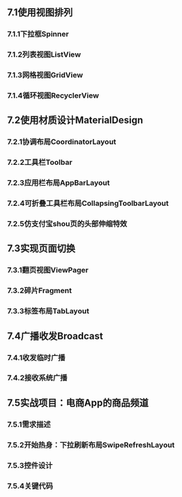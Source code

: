 ## 7.1使用视图排列
### 7.1.1下拉框Spinner



### 7.1.2列表视图ListView



### 7.1.3网格视图GridView



### 7.1.4循环视图RecyclerView



## 7.2使用材质设计MaterialDesign
### 7.2.1协调布局CoordinatorLayout



### 7.2.2工具栏Toolbar



### 7.2.3应用栏布局AppBarLayout



### 7.2.4可折叠工具栏布局CollapsingToolbarLayout



### 7.2.5仿支付宝shou页的头部伸缩特效



## 7.3实现页面切换
### 7.3.1翻页视图ViewPager



### 7.3.2碎片Fragment



### 7.3.3标签布局TabLayout



## 7.4广播收发Broadcast
### 7.4.1收发临时广播



### 7.4.2接收系统广播



## 7.5实战项目：电商App的商品频道
### 7.5.1需求描述



### 7.5.2开始热身：下拉刷新布局SwipeRefreshLayout



### 7.5.3控件设计



### 7.5.4关键代码



